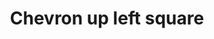 ---
title: Chevron up left square
tags:
icon: chevron-up-left-square
svg: '<svg xmlns="http://www.w3.org/2000/svg" width="24" height="24" fill="none" viewBox="0 0 24 24" stroke-width="1.5" stroke-linecap="round" stroke-linejoin="round" stroke="currentColor"><path d="M10 14.95V10h4.95"/><path d="M3 12c0-4.243 0-6.364 1.318-7.682C5.636 3 7.758 3 12 3c4.243 0 6.364 0 7.682 1.318C21 5.636 21 7.758 21 12c0 4.243 0 6.364-1.318 7.682C18.364 21 16.242 21 12 21c-4.243 0-6.364 0-7.682-1.318C3 18.364 3 16.242 3 12Z"/></svg>'
---